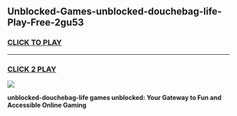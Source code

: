 
## Unblocked-Games-unblocked-douchebag-life-Play-Free-2gu53
<h3>
<a href="https://premium76.site?title=unblocked-douchebag-life&ref=19M">CLICK TO PLAY</a></h3>
<hr>

<h3>
<a href="https://premium76.site?title=unblocked-douchebag-life&ref=19M">CLICK 2 PLAY</a>
  
</h3>

<a href="https://premium76.site?title=unblocked-douchebag-life&ref=19M"><img src="https://clearcache.store/games.png"></a>


**unblocked-douchebag-life games unblocked: Your Gateway to Fun and Accessible Online Gaming**
